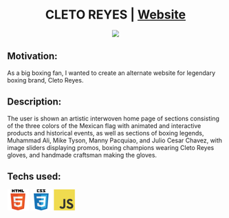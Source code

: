 <h1 align="center">CLETO REYES | <a href="https://cletoreyes.netlify.app/">Website</a></h1>
<div align="center">
	  <img src="https://github.com/GregTorrillo/Cleto-Reyes/blob/main/images/Cleto%20Reyes%20layout.jpg" width="25%" />
</div>

## Motivation: 
As a big boxing fan, I wanted to create an alternate website for legendary boxing brand, Cleto Reyes. 
	
## Description:
The user is shown an artistic interwoven home page of sections consisting of the three colors of the Mexican flag with animated and interactive products and historical events, as well as sections of boxing legends, Muhammad Ali, Mike Tyson, Manny Pacquiao, and Julio Cesar Chavez, with image sliders displaying promos, boxing champions wearing Cleto Reyes gloves, and handmade craftsman making the gloves. 
	
	

## Techs used:
<p align="left"><img src="https://raw.githubusercontent.com/devicons/devicon/master/icons/html5/html5-original-wordmark.svg" alt="html5" width="50" height="50"/> <img src="https://raw.githubusercontent.com/devicons/devicon/master/icons/css3/css3-original-wordmark.svg" alt="css3" width="50" height="50"/> <img src="https://raw.githubusercontent.com/devicons/devicon/master/icons/javascript/javascript-original.svg" alt="javascript" width="50" height="50"/></p>
